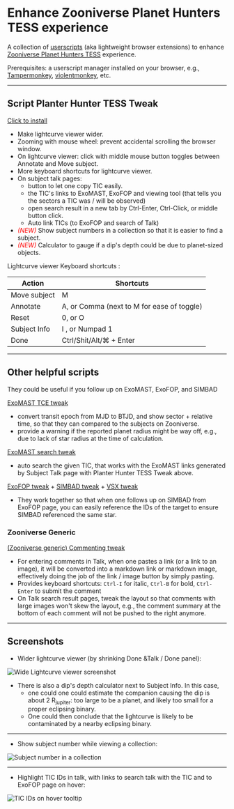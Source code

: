 # Enhance Zooniverse Planet Hunters TESS experience

A collection of [userscripts](https://en.wikipedia.org/wiki/Userscript) (aka lightweight browser extensions) to enhance [Zooniverse Planet Hunters TESS](https://www.zooniverse.org/projects/nora-dot-eisner/planet-hunters-tess/classify) experience.

Prerequisites: a userscript manager installed on your browser, e.g., [Tampermonkey](https://www.tampermonkey.net/), [violentmonkey](https://violentmonkey.github.io/), etc.

---

## Script Planter Hunter TESS Tweak

[Click to install](https://github.com/orionlee/planet_hunters_tess_userscripts/raw/master/zn_planet_hunter_tess.user.js)


- Make lightcurve viewer wider.
- Zooming with mouse wheel: prevent accidental scrolling the browser window.
- On lightcurve viewer: click with middle mouse button toggles between Annotate and Move subject.
- More keyboard shortcuts for lightcurve viewer.
- On subject talk pages:
  - button to let one copy TIC easily.
  - the TIC's links to ExoMAST, ExoFOP and viewing tool (that tells you the sectors a TIC was / will be observed)
  - open search result in a new tab by Ctrl-Enter, Ctrl-Click, or middle button click.
  - Auto link TICs (to ExoFOP and search of Talk)
- *<font color="red">(NEW)</font>* Show subject numbers in a collection so that it is easier to find a subject.
- *<font color="red">(NEW)</font>* Calculator to gauge if a dip's depth could be due to planet-sized objects.

Lightcurve viewer Keyboard shortcuts :

Action | Shortcuts
-------|----------
Move subject| M
Annotate | A, or Comma (next to M for ease of toggle)
Reset | 0, or O
Subject Info| I , or Numpad 1
Done | Ctrl/Shit/Alt/⌘ + Enter
---

## Other helpful scripts

They could be useful if you follow up on ExoMAST, ExoFOP, and SIMBAD

[ExoMAST TCE tweak](https://github.com/orionlee/planet_hunters_tess_userscripts/raw/master/tess_exomast_tce_tweak.user.js)

- convert transit epoch from MJD to BTJD, and show sector + relative time, so that they can compared to the subjects on Zooniverse.
- provide a warning if the reported planet radius might be way off, e.g., due to lack of star radius at the time of calculation.


[ExoMAST search tweak](https://github.com/orionlee/planet_hunters_tess_userscripts/raw/master/tess_exomast_search_tweak.user.js)

- auto search the given TIC, that works with the ExoMAST links generated by Subject Talk page with Planter Hunter TESS Tweak above.


[ExoFOP tweak](https://github.com/orionlee/planet_hunters_tess_userscripts/raw/master/tess_exofop_tweak.user.js) + [SIMBAD tweak](https://github.com/orionlee/planet_hunters_tess_userscripts/raw/master/tess_simbad_tweak.user.js) +
[VSX tweak](https://github.com/orionlee/planet_hunters_tess_userscripts/raw/master/tess_vsx_tweak.user.js)

- They work together so that when one follows up on SIMBAD from ExoFOP page, you can easily reference the IDs of the target to ensure SIMBAD referenced the same star.


### Zooniverse Generic

[(Zooniverse generic) Commenting tweak](https://github.com/orionlee/planet_hunters_tess_userscripts/raw/master/zn_talk_commenting_tweak.user.js)

- For entering comments in Talk, when one pastes a link (or a link to an image), it will be converted into a markdown link or markdown image, effectively doing the job of the link / image  button by simply pasting.
- Provides keyboard shortcuts: `Ctrl-I` for italic, `Ctrl-B` for bold, `Ctrl-Enter` to submit the comment
- On Talk search result pages, tweak the layout so that comments with large images won't skew the layout, e.g., the comment summary at the bottom of each comment will not be pushed to the right anymore.

---

## Screenshots

- Wider lightcurve viewer (by shrinking Done &Talk / Done panel):

![Wide Lightcurve viewer screenshot](https://imgur.com/PLtc0fh.png)
- There is also a dip's depth calculator next to Subject Info. In this case,
  - one could one could estimate the companion causing the dip is about 2 R<sub>jupiter</sub>: too large to be a planet, and likely too small for a proper eclipsing binary.
  - One could then conclude that the lightcurve is likely to be contaminated by a nearby eclipsing binary.

---

- Show subject number while viewing a collection:

![Subject number in a collection](https://imgur.com/X1gAhbf.png)


---

- Highlight TIC IDs in talk, with links to search talk with the TIC and to ExoFOP page on hover:

![TIC IDs on hover tooltip](https://imgur.com/PThBEPt.png)
